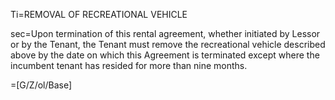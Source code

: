 Ti=REMOVAL OF RECREATIONAL VEHICLE

sec=Upon termination of this rental agreement, whether initiated by Lessor or by the Tenant, the Tenant must remove the recreational vehicle described above by the date on which this Agreement is terminated except where the incumbent tenant has resided for more than nine months.

=[G/Z/ol/Base]
